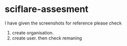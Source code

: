 # sciflare-assesment
I have given the screenshots for reference please check
1. create organisation.
2. create user.
then check remaning